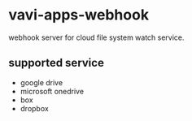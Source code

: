 # vavi-apps-webhook

webhook server for cloud file system watch service.

## supported service

 * google drive
 * microsoft onedrive
 * box
 * dropbox
